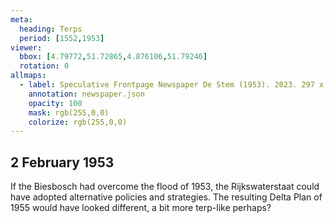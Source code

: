 ```yaml
---
meta:
  heading: Terps
  period: [1552,1953]
viewer:
  bbox: [4.79772,51.72865,4.876106,51.79246]
  rotation: 0
allmaps:
  - label: Speculative Frontpage Newspaper De Stem (1953). 2023. 297 x 420 mm. The Berlage. Based on Frontpage Newspaper De Stem. 1953. Krantenbank Zeeland. 
    annotation: newspaper.json
    opacity: 100
    mask: rgb(255,0,0)
    colorize: rgb(255,0,0)
---
```


## 2 February 1953

If the Biesbosch had overcome the flood of 1953, the Rijkswaterstaat could have adopted alternative policies and strategies. The resulting Delta Plan of 1955 would have looked different, a bit more terp-like perhaps? 
